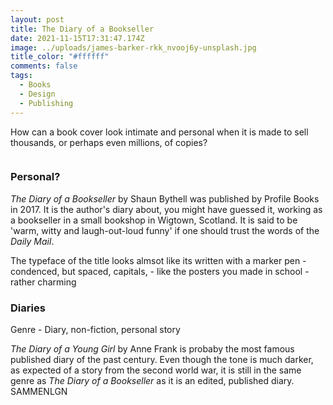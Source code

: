 ```yaml
---
layout: post
title: The Diary of a Bookseller
date: 2021-11-15T17:31:47.174Z
image: ../uploads/james-barker-rkk_nvooj6y-unsplash.jpg
title_color: "#ffffff"
comments: false
tags:
  - Books
  - Design
  - Publishing
---
```

How can a book cover look intimate and personal when it is made to sell thousands, or perhaps even millions, of copies? 

![]()

### Personal?

*The Diary of a Bookseller* by Shaun Bythell was published by Profile Books in 2017. It is the author's diary about, you might have guessed it, working as a bookseller in a small bookshop in Wigtown, Scotland. It is said to be 'warm, witty and laugh-out-loud funny' if one should trust the words of the *Daily Mail*. 

The typeface of the title looks almsot like its written with a marker pen - condenced, but spaced, capitals, - like the posters you made in school - rather charming  

### Diaries 

Genre - Diary, non-fiction, personal story

*The Diary of a Young Girl* by Anne Frank is probaby the most famous published diary of the past century. Even though the tone is much darker, as expected of a story from the second world war, it is still in the same genre as *The Diary of a Bookseller* as it is an edited, published diary. SAMMENLGN